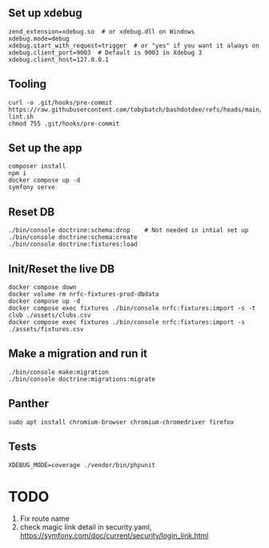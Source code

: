 
## Set up xdebug

```
zend_extension=xdebug.so  # or xdebug.dll on Windows
xdebug.mode=debug
xdebug.start_with_request=trigger  # or "yes" if you want it always on
xdebug.client_port=9003  # Default is 9003 in Xdebug 3
xdebug.client_host=127.0.0.1
```

## Tooling

```
curl -o .git/hooks/pre-commit https://raw.githubusercontent.com/tobybatch/bashdotdee/refs/heads/main/bin/commit-lint.sh
chmod 755 .git/hooks/pre-commit
```

## Set up the app

```
composer install
npm i
docker compose up -d
symfony serve
```

## Reset DB

```
./bin/console doctrine:schema:drop    # Not needed in intial set up
./bin/console doctrine:schema:create
./bin/console doctrine:fixtures:load
```

## Init/Reset the live DB

```
docker compose down
docker volume rm nrfc-fixtures-prod-dbdata
docker compose up -d
docker compose exec fixtures ./bin/console nrfc:fixtures:import -s -t club ./assets/clubs.csv
docker compose exec fixtures ./bin/console nrfc:fixtures:import -s ./assets/fixtures.csv
```

## Make a migration and run it

```
./bin/console make:migration
./bin/console doctrine:migrations:migrate
```

## Panther

```
sudo apt install chromium-browser chromium-chromedriver firefox
```

## Tests

```
XDEBUG_MODE=coverage ./vendor/bin/phpunit 
```
# TODO

 1. Fix route name
 2. check magic link detail in security.yaml, https://symfony.com/doc/current/security/login_link.html

